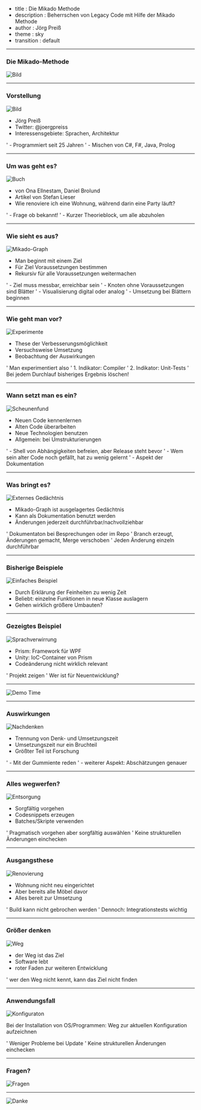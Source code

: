 - title : Die Mikado Methode
- description : Beherrschen von Legacy Code mit Hilfe der Mikado Methode
- author : Jörg Preiß
- theme : sky
- transition : default

***

### Die Mikado-Methode

![Bild](images/Mikado.jpg)

***

### Vorstellung

![Bild](images/Foto.jpg)

- Jörg Preiß
- Twitter: @joergpreiss
- Interessensgebiete: Sprachen, Architektur

' - Programmiert seit 25 Jahren
' - Mischen von C#, F#, Java, Prolog


***


### Um was geht es?

![Buch](images/buch.jpg)

- von Ona Ellnestam, Daniel Brolund
- Artikel von Stefan Lieser
- Wie renoviere ich eine Wohnung, während darin eine Party läuft?

' - Frage ob bekannt!
' - Kurzer Theorieblock, um alle abzuholen

***

### Wie sieht es aus?

![Mikado-Graph](images/MikadoGraph.png)

- Man beginnt mit einem Ziel
- Für Ziel Voraussetzungen bestimmen
- Rekursiv für alle Voraussetzungen weitermachen

' - Ziel muss messbar, erreichbar sein
' - Knoten ohne Voraussetzungen sind Blätter
' - Visualisierung digital oder analog
' - Umsetzung bei Blättern beginnen

***

### Wie geht man vor?

![Experimente](images/experiment.jpg)

- These der Verbesserungsmöglichkeit
- Versuchsweise Umsetzung
- Beobachtung der Auswirkungen

' Man experimentiert also
' 1. Indikator: Compiler
' 2. Indikator: Unit-Tests
' Bei jedem Durchlauf bisheriges Ergebnis löschen!

***

### Wann setzt man es ein?

![Scheunenfund](images/scheunenfund.jpg)

- Neuen Code kennenlernen
- Alten Code überarbeiten
- Neue Technologien benutzen
- Allgemein: bei Umstrukturierungen


' - Shell von Abhängigkeiten befreien, aber Release steht bevor
' - Wem sein alter Code noch gefällt, hat zu wenig gelernt
' - Aspekt der Dokumentation


***

### Was bringt es?

![Externes Gedächtnis](images/ExternesMemory.jpg)

- Mikado-Graph ist ausgelagertes Gedächtnis
- Kann als Dokumentation benutzt werden
- Änderungen jederzeit durchführbar/nachvollziehbar


' Dokumentaton bei Besprechungen oder im Repo
' Branch erzeugt, Änderungen gemacht, Merge verschoben
' Jeden Änderung einzeln durchführbar

***


### Bisherige Beispiele

![Einfaches Beispiel](images/EinfachesBeispiel.png)

- Durch Erklärung der Feinheiten zu wenig Zeit
- Beliebt: einzelne Funktionen in neue Klasse auslagern
- Gehen wirklich größere Umbauten?


***


### Gezeigtes Beispiel

![Sprachverwirrung](images/sprachverwirrung.jpg)

- Prism: Framework für WPF 
- Unity: IoC-Container von Prism
- Codeänderung nicht wirklich relevant

' Projekt zeigen
' Wer ist für Neuentwicklung?

***

![Demo Time](images/CodingTime.jpg)

***

### Auswirkungen

![Nachdenken](images/nachdenken.jpg)

- Trennung von Denk- und Umsetzungszeit
- Umsetzungszeit nur ein Bruchteil
- Größter Teil ist Forschung

' - Mit der Gummiente reden
' - weiterer Aspekt: Abschätzungen genauer

***

### Alles wegwerfen?

![Entsorgung](images/entsorgung.jpg)

- Sorgfältig vorgehen
- Codesnippets erzeugen
- Batches/Skripte verwenden

' Pragmatisch vorgehen aber sorgfältig auswählen
' Keine strukturellen Änderungen einchecken


***

### Ausgangsthese

![Renovierung](images/Renovierung.jpg)

- Wohnung nicht neu eingerichtet
- Aber bereits alle Möbel davor
- Alles bereit zur Umsetzung

' Build kann nicht gebrochen werden
' Dennoch: Integrationstests wichtig

***

### Größer denken

![Weg](images/DerWeg.jpg)

- der Weg ist das Ziel
- Software lebt
- roter Faden zur weiteren Entwicklung

' wer den Weg nicht kennt, kann das Ziel nicht finden

***

### Anwendungsfall

![Konfiguraton](images/konfiguration.png)

Bei der Installation von OS/Programmen:
Weg zur aktuellen Konfiguration aufzeichnen

' Weniger Probleme bei Update
' Keine strukturellen Änderungen einchecken


***

### Fragen?

![Fragen](images/fragen.jpg)

***

![Danke](images/Danke.jpg)

